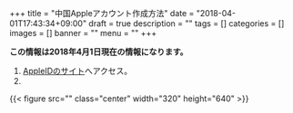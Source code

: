 +++
title = "中国Appleアカウント作成方法"
date = "2018-04-01T17:43:34+09:00"
draft = true
description = ""
tags = []
categories = []
images = []
banner = ""
menu = ""
+++

**この情報は2018年4月1日現在の情報になります。**

1. [AppleIDのサイト](https://appleid.apple.com/)へアクセス。
2.

{{< figure src="" class="center" width="320" height="640" >}}